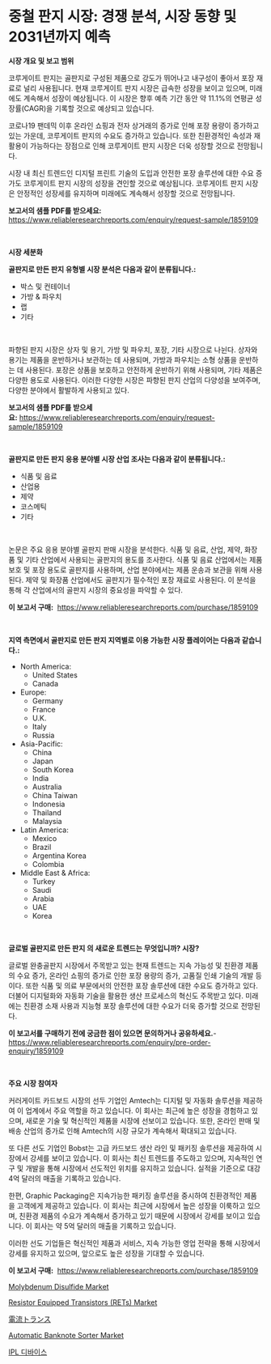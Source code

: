 <p><h1>중철 판지 시장: 경쟁 분석, 시장 동향 및 2031년까지 예측</h1></p><p><strong>시장 개요 및 보고 범위</strong></p>
<p><p>코루게이트 판지는 골판지로 구성된 제품으로 강도가 뛰어나고 내구성이 좋아서 포장 재료로 널리 사용됩니다. 현재 코루게이트 판지 시장은 급속한 성장을 보이고 있으며, 미래에도 계속해서 성장이 예상됩니다. 이 시장은 향후 예측 기간 동안 약 11.1%의 연평균 성장률(CAGR)을 기록할 것으로 예상되고 있습니다. </p><p>코로나19 팬데믹 이후 온라인 쇼핑과 전자 상거래의 증가로 인해 포장 용량이 증가하고 있는 가운데, 코루게이트 판지의 수요도 증가하고 있습니다. 또한 친환경적인 속성과 재활용이 가능하다는 장점으로 인해 코루게이트 판지 시장은 더욱 성장할 것으로 전망됩니다. </p><p>시장 내 최신 트렌드인 디지털 프린트 기술의 도입과 안전한 포장 솔루션에 대한 수요 증가도 코루게이트 판지 시장의 성장을 견인할 것으로 예상됩니다. 코루게이트 판지 시장은 안정적인 성장세를 유지하며 미래에도 계속해서 성장할 것으로 전망됩니다.</p></p>
<p><strong>보고서의 샘플 PDF를 받으세요:</strong> <a href="https://www.reliableresearchreports.com/enquiry/request-sample/1859109">https://www.reliableresearchreports.com/enquiry/request-sample/1859109</a></p>
<p>&nbsp;</p>
<p><strong>시장 세분화</strong></p>
<p><strong>골판지로 만든 판지 유형별 시장 분석은 다음과 같이 분류됩니다.:</strong></p>
<p><ul><li>박스 및 컨테이너</li><li>가방 & 파우치</li><li>랩</li><li>기타</li></ul></p>
<p>&nbsp;</p>
<p><p>파향된 판지 시장은 상자 및 용기, 가방 및 파우치, 포장, 기타 시장으로 나뉜다. 상자와 용기는 제품을 운반하거나 보관하는 데 사용되며, 가방과 파우치는 소형 상품을 운반하는 데 사용된다. 포장은 상품을 보호하고 안전하게 운반하기 위해 사용되며, 기타 제품은 다양한 용도로 사용된다. 이러한 다양한 시장은 파향된 판지 산업의 다양성을 보여주며, 다양한 분야에서 활발하게 사용되고 있다.</p></p>
<p><strong>보고서의 샘플 PDF를 받으세요:</strong>&nbsp;<a href="https://www.reliableresearchreports.com/enquiry/request-sample/1859109">https://www.reliableresearchreports.com/enquiry/request-sample/1859109</a></p>
<p>&nbsp;</p>
<p><strong> 골판지로 만든 판지 응용 분야별 시장 산업 조사는 다음과 같이 분류됩니다.:</strong></p>
<p><ul><li>식품 및 음료</li><li>산업용</li><li>제약</li><li>코스메틱</li><li>기타</li></ul></p>
<p>&nbsp;</p>
<p><p>논문은 주요 응용 분야별 골판지 판매 시장을 분석한다. 식품 및 음료, 산업, 제약, 화장품 및 기타 산업에서 사용되는 골판지의 용도를 조사한다. 식품 및 음료 산업에서는 제품 보호 및 포장 용도로 골판지를 사용하며, 산업 분야에서는 제품 운송과 보관을 위해 사용된다. 제약 및 화장품 산업에서도 골판지가 필수적인 포장 재료로 사용된다. 이 분석을 통해 각 산업에서의 골판지 시장의 중요성을 파악할 수 있다.</p></p>
<p><strong>이 보고서 구매:</strong>&nbsp; <a href="https://www.reliableresearchreports.com/purchase/1859109">https://www.reliableresearchreports.com/purchase/1859109</a></p>
<p>&nbsp;</p>
<p><strong>지역 측면에서 골판지로 만든 판지 지역별로 이용 가능한 시장 플레이어는 다음과 같습니다.:</strong></p>
<p><ul>
    <li>
        North America:
        <ul>
            <li>United States</li>
            <li>Canada</li>
        </ul>
    </li>
    <li>
        Europe:
        <ul>
            <li>Germany</li>
            <li>France</li>
            <li>U.K.</li>
            <li>Italy</li>
            <li>Russia</li>
        </ul>
    </li>
    <li>
        Asia-Pacific:
        <ul>
            <li>China</li>
            <li>Japan</li>
            <li>South Korea</li>
            <li>India</li>
            <li>Australia</li>
            <li>China Taiwan</li>
            <li>Indonesia</li>
            <li>Thailand</li>
            <li>Malaysia</li>
        </ul>
    </li>
    <li>
        Latin America:
        <ul>
            <li>Mexico</li>
            <li>Brazil</li>
            <li>Argentina Korea</li>
            <li>Colombia</li>
        </ul>
    </li>
    <li>
        Middle East & Africa:
        <ul>
            <li>Turkey</li>
            <li>Saudi</li>
            <li>Arabia</li>
            <li>UAE</li>
            <li>Korea</li>
        </ul>
    </li>
    </ul></p>
<p>&nbsp;</p>
<p><strong>글로벌 골판지로 만든 판지 의 새로운 트렌드는 무엇입니까? 시장?</strong></p>
<p><p>글로벌 완충골판지 시장에서 주목받고 있는 현재 트렌드는 지속 가능성 및 친환경 제품의 수요 증가, 온라인 쇼핑의 증가로 인한 포장 용량의 증가, 고품질 인쇄 기술의 개발 등이다. 또한 식품 및 의료 부문에서의 안전한 포장 솔루션에 대한 수요도 증가하고 있다. 더불어 디지털화와 자동화 기술을 활용한 생산 프로세스의 혁신도 주목받고 있다. 미래에는 친환경 소재 사용과 지능형 포장 솔루션에 대한 수요가 더욱 증가할 것으로 전망된다.</p></p>
<p><strong>이 보고서를 구매하기 전에 궁금한 점이 있으면 문의하거나 공유하세요.</strong>- <a href="https://www.reliableresearchreports.com/enquiry/pre-order-enquiry/1859109">https://www.reliableresearchreports.com/enquiry/pre-order-enquiry/1859109</a></p>
<p>&nbsp;</p>
<p><strong>주요 시장 참여자</strong></p>
<p><p>커러게이트 카드보드 시장의 선두 기업인 Amtech는 디지털 및 자동화 솔루션을 제공하여 이 업계에서 주요 역할을 하고 있습니다. 이 회사는 최근에 높은 성장을 경험하고 있으며, 새로운 기술 및 혁신적인 제품을 시장에 선보이고 있습니다. 또한, 온라인 판매 및 배송 산업의 증가로 인해 Amtech의 시장 규모가 계속해서 확대되고 있습니다.</p><p>또 다른 선도 기업인 Bobst는 고급 카드보드 생산 라인 및 패키징 솔루션을 제공하여 시장에서 강세를 보이고 있습니다. 이 회사는 최신 트렌드를 주도하고 있으며, 지속적인 연구 및 개발을 통해 시장에서 선도적인 위치를 유지하고 있습니다. 실적을 기준으로 대강 4억 달러의 매출을 기록하고 있습니다.</p><p>한편, Graphic Packaging은 지속가능한 패키징 솔루션을 중시하여 친환경적인 제품을 고객에게 제공하고 있습니다. 이 회사는 최근에 시장에서 높은 성장을 이룩하고 있으며, 친환경 제품의 수요가 계속해서 증가하고 있기 때문에 시장에서 강세를 보이고 있습니다. 이 회사는 약 5억 달러의 매출을 기록하고 있습니다.</p><p>이러한 선도 기업들은 혁신적인 제품과 서비스, 지속 가능한 영업 전략을 통해 시장에서 강세를 유지하고 있으며, 앞으로도 높은 성장을 기대할 수 있습니다.</p></p>
<p><strong>이 보고서 구매:</strong>&nbsp;&nbsp;<a href="https://www.reliableresearchreports.com/purchase/1859109">https://www.reliableresearchreports.com/purchase/1859109</a></p>
<p><p><a href="https://github.com/WillieWoodard/Market-Research-Report-List-3/blob/main/molybdenum-disulfide-market.md">Molybdenum Disulfide Market</a></p><p><a href="https://issuu.com/reportprime-2/docs/resistor-equipped-transistors-rets-market-size-203">Resistor Equipped Transistors (RETs) Market</a></p><p><a href="https://github.com/dzy793153605/Market-Research-Report-List-1/blob/main/5486489192330.md">電流トランス</a></p><p><a href="https://five-trouble-98a.notion.site/Automatic-Banknote-Sorter-Market-Size-Market-Trends-and-Growth-Outlook-forecasted-for-period-from--5b0fa8b900494e0db9be77e5fc8f00cf">Automatic Banknote Sorter Market</a></p><p><a href="https://github.com/plelbej847484502/Market-Research-Report-List-1/blob/main/2945572192144.md">IPL 디바이스</a></p></p>
